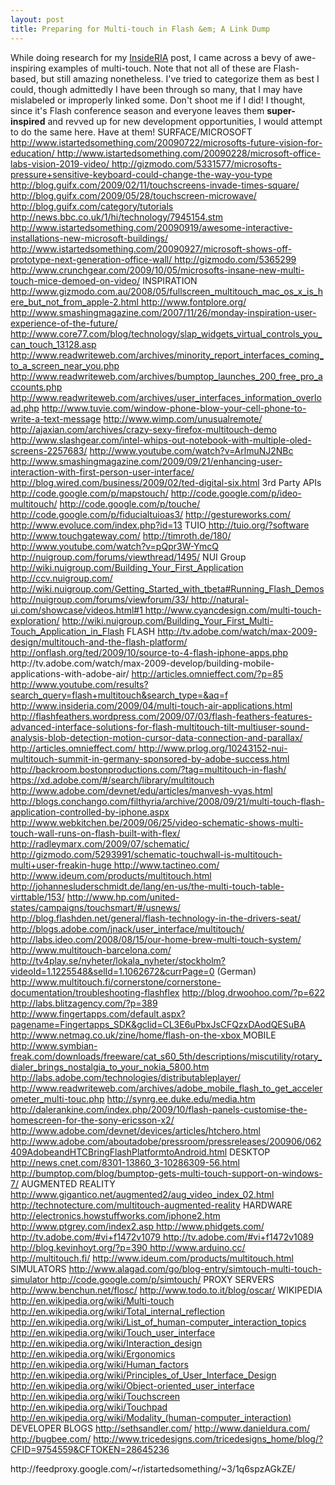 ```yaml
---
layout: post
title: Preparing for Multi-touch in Flash &em; A Link Dump
---
```


<p>While doing research for my <a title="InsideRIA: Preparing for Multi-touch in Flash - A Primer" href="http://www.insideria.com/2009/10/getting-started-with-multitouc.html">InsideRIA</a> post, I came across a bevy of awe-inspiring examples of multi-touch. Note that not all of these are Flash-based, but still amazing nonetheless. I've tried to categorize them as best I could, though admittedly I have been through so many, that I may have mislabeled or improperly linked some. Don't shoot me if I did! I thought, since it's Flash conference season and everyone leaves them <strong>super-inspired</strong> and revved up for new development opportunities, I would attempt to do the same here. Have at them! SURFACE/MICROSOFT <a href="http://www.istartedsomething.com/20090722/microsofts-future-vision-for-education/">http://www.istartedsomething.com/20090722/microsofts-future-vision-for-education/ </a><a href="http://www.istartedsomething.com/20090228/microsoft-office-labs-vision-2019-video/">http://www.istartedsomething.com/20090228/microsoft-office-labs-vision-2019-video/ </a><a href="http://gizmodo.com/5331577/microsofts-pressure+sensitive-keyboard-could-change-the-way-you-type">http://gizmodo.com/5331577/microsofts-pressure+sensitive-keyboard-could-change-the-way-you-type </a><a href="http://blog.guifx.com/2009/02/11/touchscreens-invade-times-square/">http://blog.guifx.com/2009/02/11/touchscreens-invade-times-square/ </a><a href="http://blog.guifx.com/2009/05/28/touchscreen-microwave/">http://blog.guifx.com/2009/05/28/touchscreen-microwave/ </a><a href="http://blog.guifx.com/category/uiology/">http://blog.guifx.com/category/tutorials </a><a href="http://news.bbc.co.uk/1/hi/technology/7945154.stm">http://news.bbc.co.uk/1/hi/technology/7945154.stm</a> <a href="http://www.istartedsomething.com/20090919/awesome-interactive-installations-new-microsoft-buildings/">http://www.istartedsomething.com/20090919/awesome-interactive-installations-new-microsoft-buildings/</a> <a href="http://www.istartedsomething.com/20090927/microsoft-shows-off-prototype-next-generation-office-wall/">http://www.istartedsomething.com/20090927/microsoft-shows-off-prototype-next-generation-office-wall/ </a><a href="http://gizmodo.com/5365299">http://gizmodo.com/5365299</a> <a href="http://www.crunchgear.com/2009/10/05/microsofts-insane-new-multi-touch-mice-demoed-on-video/">http://www.crunchgear.com/2009/10/05/microsofts-insane-new-multi-touch-mice-demoed-on-video/</a> <a href="http://www.xbox.com/en-US/live/projectnatal/"></a> INSPIRATION<a href="http://gizmodo.com/5293991/schematic-touchwall-is-multitouch-multi+user-freakin-huge"> </a><a href="http://www.gizmodo.com.au/2008/05/fullscreen_multitouch_mac_os_x_is_here_but_not_from_apple-2.html">http://www.gizmodo.com.au/2008/05/fullscreen_multitouch_mac_os_x_is_here_but_not_from_apple-2.html </a><a href="http://www.fontplore.org/">http://www.fontplore.org/</a><a href="http://www.fontplore.org/"> http://www.smashingmagazine.com/2007/11/26/monday-inspiration-user-experience-of-the-future/ </a><a href="http://www.readwriteweb.com/archives/minority_report_interfaces_coming_to_a_screen_near_you.php">http://www.core77.com/blog/technology/slap_widgets_virtual_controls_you_can_touch_13128.asp</a> <a href="http://www.readwriteweb.com/archives/minority_report_interfaces_coming_to_a_screen_near_you.php">http://www.readwriteweb.com/archives/minority_report_interfaces_coming_to_a_screen_near_you.php</a> <a href="http://www.readwriteweb.com/archives/bumptop_launches_200_free_pro_accounts.php">http://www.readwriteweb.com/archives/bumptop_launches_200_free_pro_accounts.php</a> <a href="http://www.readwriteweb.com/archives/user_interfaces_information_overload.php">http://www.readwriteweb.com/archives/user_interfaces_information_overload.php</a> <a href="http://www.tuvie.com/window-phone-blow-your-cell-phone-to-write-a-text-message"> http://www.tuvie.com/window-phone-blow-your-cell-phone-to-write-a-text-message</a> <a href="http://www.wimp.com/unusualremote/">http://www.wimp.com/unusualremote/</a><a href="http://ajaxian.com/archives/crazy-sexy-firefox-multitouch-demo"> http://ajaxian.com/archives/crazy-sexy-firefox-multitouch-demo </a><a href="http://www.slashgear.com/intel-whips-out-notebook-with-multiple-oled-screens-2257683/">http://www.slashgear.com/intel-whips-out-notebook-with-multiple-oled-screens-2257683/</a> <a href="http://www.youtube.com/watch?v=ArlmuNJ2NBc">http://www.youtube.com/watch?v=ArlmuNJ2NBc</a> <a href="http://www.smashingmagazine.com/2009/09/21/enhancing-user-interaction-with-first-person-user-interface/">http://www.smashingmagazine.com/2009/09/21/enhancing-user-interaction-with-first-person-user-interface/</a> <a href="http://blog.wired.com/business/2009/02/ted-digital-six.html">http://blog.wired.com/business/2009/02/ted-digital-six.html</a> 3rd Party APIs <a href="http://code.google.com/p/mapstouch/">http://code.google.com/p/mapstouch/</a> <a href="http://code.google.com/p/ideo-multitouch/">http://code.google.com/p/ideo-multitouch/</a> <a href="http://code.google.com/p/touche/">http://code.google.com/p/touche/</a> <a href="http://code.google.com/p/fiducialtuioas3/">http://code.google.com/p/fiducialtuioas3/</a> <a href="http://gestureworks.com/">http://gestureworks.com/</a> <a href="http://www.evoluce.com/index.php?id=13">http://www.evoluce.com/index.php?id=13</a> TUIO<a href="http://www.fingertapps.com/default.aspx?pagename=Fingertapps_SDK&amp;gclid=CL3E6uPbxJsCFQzxDAodQESuBA"> </a> <a href="http://tuio.org/?software">http://tuio.org/?software</a> <a href="http://www.touchgateway.com/">http://www.touchgateway.com/</a> <a href="http://timroth.de/180/">http://timroth.de/180/</a> <a href="http://www.youtube.com/watch?v=pQpr3W-YmcQ">http://www.youtube.com/watch?v=pQpr3W-YmcQ</a> <a href="http://nuigroup.com/forums/viewthread/1495/">http://nuigroup.com/forums/viewthread/1495/</a><a title="http://www.netmag.co.uk/zine/home/flash-on-the-xbox" href="http://www.netmag.co.uk/zine/home/flash-on-the-xbox"></a> NUI Group<a href="http://wiki.nuigroup.com/Building_Your_First_Application"> http://wiki.nuigroup.com/Building_Your_First_Application </a><a href="http://ccv.nuigroup.com/">http://ccv.nuigroup.com/</a> <a href="http://wiki.nuigroup.com/Getting_Started_with_tbeta#Running_Flash_Demos">http://wiki.nuigroup.com/Getting_Started_with_tbeta#Running_Flash_Demos</a> <a href="http://nuigroup.com/forums/viewforum/33/">http://nuigroup.com/forums/viewforum/33/ </a><a href="http://natural-ui.com/showcase/videos.html#1">http://natural-ui.com/showcase/videos.html#1</a><a href="http://natural-ui.com/showcase/videos.html#1"> </a><a href="http://www.cyancdesign.com/multi-touch-exploration/">http://www.cyancdesign.com/multi-touch-exploration/</a> <a href="http://wiki.nuigroup.com/Building_Your_First_Multi-Touch_Application_in_Flash">http://wiki.nuigroup.com/Building_Your_First_Multi-Touch_Application_in_Flash</a> FLASH <a href="http://tv.adobe.com/watch/max-2009-design/multitouch-and-the-flash-platform/">http://tv.adobe.com/watch/max-2009-design/multitouch-and-the-flash-platform/</a> <a href="http://onflash.org/ted/2009/10/source-to-4-flash-iphone-apps.php">http://onflash.org/ted/2009/10/source-to-4-flash-iphone-apps.php</a> http://tv.adobe.com/watch/max-2009-develop/building-mobile-applications-with-adobe-air/ <a href="http://articles.omnieffect.com/?p=85">http://articles.omnieffect.com/?p=85</a> <a href="http://www.youtube.com/results?search_query=flash+multitouch&amp;search_type=&amp;aq=f">http://www.youtube.com/results?search_query=flash+multitouch&amp;search_type=&amp;aq=f</a> <a href="http://www.insideria.com/2009/04/multi-touch-air-applications.html">http://www.insideria.com/2009/04/multi-touch-air-applications.html </a><a href="http://flashfeathers.wordpress.com/2009/07/03/flash-feathers-features-advanced-interface-solutions-for-flash-multitouch-tilt-multiuser-sound-analysis-blob-detection-motion-cursor-data-connection-and-parallax/">http://flashfeathers.wordpress.com/2009/07/03/flash-feathers-features-advanced-interface-solutions-for-flash-multitouch-tilt-multiuser-sound-analysis-blob-detection-motion-cursor-data-connection-and-parallax/</a> <a href="http://articles.omnieffect.com/">http://articles.omnieffect.com/ </a><a href="http://www.prlog.org/10243152-nui-multitouch-summit-in-germany-sponsored-by-adobe-success.html">http://www.prlog.org/10243152-nui-multitouch-summit-in-germany-sponsored-by-adobe-success.html</a> <a href="http://backroom.bostonproductions.com/?tag=multitouch-in-flash/">http://backroom.bostonproductions.com/?tag=multitouch-in-flash/</a><a href="https://xd.adobe.com/#/featured/article/132"> </a><a href="https://xd.adobe.com/#/search/library/multitouch">https://xd.adobe.com/#/search/library/multitouch</a> <a href="http://www.adobe.com/devnet/edu/articles/manvesh-vyas.html">http://www.adobe.com/devnet/edu/articles/manvesh-vyas.html</a> <a href="http://blogs.conchango.com/filthyria/archive/2008/09/21/multi-touch-flash-application-controlled-by-iphone.aspx">http://blogs.conchango.com/filthyria/archive/2008/09/21/multi-touch-flash-application-controlled-by-iphone.aspx </a><a href="http://www.webkitchen.be/2009/06/25/video-schematic-shows-multi-touch-wall-runs-on-flash-built-with-flex/">http://www.webkitchen.be/2009/06/25/video-schematic-shows-multi-touch-wall-runs-on-flash-built-with-flex/ </a><a href="http://radleymarx.com/2009/07/schematic/">http://radleymarx.com/2009/07/schematic/</a> <a href="http://gizmodo.com/5293991/schematic-touchwall-is-multitouch-multi+user-freakin-huge">http://gizmodo.com/5293991/schematic-touchwall-is-multitouch-multi+user-freakin-huge</a><a href="http://www.tactineo.com/"> http://www.tactineo.com/</a> <a href="http://www.ideum.com/products/multitouch.html">http://www.ideum.com/products/multitouch.html</a> <a href="http://johannesluderschmidt.de/lang/en-us/the-multi-touch-table-virttable/153/">http://johannesluderschmidt.de/lang/en-us/the-multi-touch-table-virttable/153/</a> <a href="http://www.hp.com/united-states/campaigns/touchsmart/#/usnews/">http://www.hp.com/united-states/campaigns/touchsmart/#/usnews/</a> <a href="http://blog.flashden.net/general/flash-technology-in-the-drivers-seat/">http://blog.flashden.net/general/flash-technology-in-the-drivers-seat/</a> <a href="http://blogs.adobe.com/jnack/user_interface/multitouch/">http://blogs.adobe.com/jnack/user_interface/multitouch/</a> <a href="http://labs.ideo.com/2008/08/15/our-home-brew-multi-touch-system/">http://labs.ideo.com/2008/08/15/our-home-brew-multi-touch-system/</a> <a href="http://www.multitouch-barcelona.com/">http://www.multitouch-barcelona.com/</a><a href="http://tv4play.se/nyheter/lokala_nyheter/stockholm?videoId=1.1225548&amp;selId=1.1062672&amp;currPage=0"> http://tv4play.se/nyheter/lokala_nyheter/stockholm?videoId=1.1225548&amp;selId=1.1062672&amp;currPage=0</a> (German) <a href="http://www.multitouch.fi/cornerstone/cornerstone-documentation/troubleshooting-flashflex">http://www.multitouch.fi/cornerstone/cornerstone-documentation/troubleshooting-flashflex</a> <a href="http://blog.drwoohoo.com/?p=622">http://blog.drwoohoo.com/?p=622</a> <a href="http://labs.blitzagency.com/?p=389">http://labs.blitzagency.com/?p=389</a> <a href="http://www.fingertapps.com/default.aspx?pagename=Fingertapps_SDK&amp;gclid=CL3E6uPbxJsCFQzxDAodQESuBA">http://www.fingertapps.com/default.aspx?pagename=Fingertapps_SDK&amp;gclid=CL3E6uPbxJsCFQzxDAodQESuBA</a> <a href="http://www.netmag.co.uk/zine/home/flash-on-the-xbox%20">http://www.netmag.co.uk/zine/home/flash-on-the-xbox </a> <a href="http://backroom.bostonproductions.com/?tag=multitouch-in-flash/"> </a> MOBILE <a href="http://www.symbian-freak.com/downloads/freeware/cat_s60_5th/descriptions/miscutility/rotary_dialer_brings_nostalgia_to_your_nokia_5800.htm">http://www.symbian-freak.com/downloads/freeware/cat_s60_5th/descriptions/miscutility/rotary_dialer_brings_nostalgia_to_your_nokia_5800.htm</a> <a href="http://labs.adobe.com/technologies/distributableplayer/">http://labs.adobe.com/technologies/distributableplayer/ </a><a href="http://www.readwriteweb.com/archives/adobe_mobile_flash_to_get_accelerometer_multi-touc.php">http://www.readwriteweb.com/archives/adobe_mobile_flash_to_get_accelerometer_multi-touc.php</a> <a href="http://synrg.ee.duke.edu/media.htm">http://synrg.ee.duke.edu/media.htm</a> <a href="http://dalerankine.com/index.php/2009/10/flash-panels-customise-the-homescreen-for-the-sony-ericsson-x2/">http://dalerankine.com/index.php/2009/10/flash-panels-customise-the-homescreen-for-the-sony-ericsson-x2/</a> <a href="http://www.adobe.com/devnet/devices/articles/htchero.html">http://www.adobe.com/devnet/devices/articles/htchero.html</a> <a href="http://www.adobe.com/aboutadobe/pressroom/pressreleases/200906/062409AdobeandHTCBringFlashPlatformtoAndroid.html">http://www.adobe.com/aboutadobe/pressroom/pressreleases/200906/062409AdobeandHTCBringFlashPlatformtoAndroid.html</a> DESKTOP <a href="http://news.cnet.com/8301-13860_3-10286309-56.html">http://news.cnet.com/8301-13860_3-10286309-56.html</a> <a href="http://bumptop.com/blog/bumptop-gets-multi-touch-support-on-windows-7/">http://bumptop.com/blog/bumptop-gets-multi-touch-support-on-windows-7/</a> AUGMENTED REALITY <a href="http://www.gigantico.net/augmented2/aug_video_index_02.html">http://www.gigantico.net/augmented2/aug_video_index_02.html </a><a href="http://technotecture.com/multitouch-augmented-reality">http://technotecture.com/multitouch-augmented-reality</a> HARDWARE<a id="ze5k" title="http://www.ptgrey.com/index2.asp" href="http://www.ptgrey.com/index2.asp"> http://electronics.howstuffworks.com/iphone2.htm http://www.ptgrey.com/index2.asp</a><a href="http://www.phidgets.com/"> http://www.phidgets.com/</a><a href="http://tv.adobe.com/#vi+f1472v1079"> http://tv.adobe.com/#vi+f1472v1079</a><a href="http://tv.adobe.com/#vi+f1472v1089"> http://tv.adobe.com/#vi+f1472v1089</a><a href="http://blog.kevinhoyt.org/?p=390"> http://blog.kevinhoyt.org/?p=390</a><a title="Arduino" href="http://www.arduino.cc/"> http://www.arduino.cc/</a> <a href="http://multitouch.fi/">http://multitouch.fi/</a> <a href="http://www.ideum.com/products/multitouch.html">http://www.ideum.com/products/multitouch.html</a><a href="http://www.techcrunch.com/2009/09/30/bumptop-goes-multi-touch-um-awesome/"></a> SIMULATORS <a href="http://code.google.com/p/simtouch/">http://www.alagad.com/go/blog-entry/simtouch-multi-touch-simulator http://code.google.com/p/simtouch/</a> PROXY SERVERS <a href="http://www.benchun.net/flosc/">http://www.benchun.net/flosc/</a> <a href="http://www.todo.to.it/blog/oscar/">http://www.todo.to.it/blog/oscar/</a> WIKIPEDIA <a href="http://en.wikipedia.org/wiki/Multi-touch">http://en.wikipedia.org/wiki/Multi-touch</a> <a href="http://en.wikipedia.org/wiki/Total_internal_reflection">http://en.wikipedia.org/wiki/Total_internal_reflection</a> <a href="http://en.wikipedia.org/wiki/List_of_human-computer_interaction_topics">http://en.wikipedia.org/wiki/List_of_human-computer_interaction_topics</a> <a href="http://en.wikipedia.org/wiki/Touch_user_interface">http://en.wikipedia.org/wiki/Touch_user_interface</a> <a href="http://en.wikipedia.org/wiki/Interaction_design">http://en.wikipedia.org/wiki/Interaction_design</a> <a href="http://en.wikipedia.org/wiki/Ergonomics">http://en.wikipedia.org/wiki/Ergonomics</a> <a href="http://en.wikipedia.org/wiki/Human_factors">http://en.wikipedia.org/wiki/Human_factors</a> <a href="http://en.wikipedia.org/wiki/Principles_of_User_Interface_Design">http://en.wikipedia.org/wiki/Principles_of_User_Interface_Design</a> <a href="http://en.wikipedia.org/wiki/Object-oriented_user_interface">http://en.wikipedia.org/wiki/Object-oriented_user_interface</a> <a href="http://en.wikipedia.org/wiki/Touchscreen">http://en.wikipedia.org/wiki/Touchscreen</a> <a href="http://en.wikipedia.org/wiki/Touchpad">http://en.wikipedia.org/wiki/Touchpad</a> <a href="http://en.wikipedia.org/wiki/Modality_(human-computer_interaction)">http://en.wikipedia.org/wiki/Modality_(human-computer_interaction)</a> DEVELOPER BLOGS <a href="http://sethsandler.com/">http://sethsandler.com/</a> <a href="http://www.danieldura.com/">http://www.danieldura.com/</a> <a href="http://bugbee.com/">http://bugbee.com/</a> <a href="http://www.tricedesigns.com/tricedesigns_home/blog/?CFID=9754559&amp;CFTOKEN=28645236">http://www.tricedesigns.com/tricedesigns_home/blog/?CFID=9754559&amp;CFTOKEN=28645236</a></p>
<div>http://feedproxy.google.com/~r/istartedsomething/~3/1q6spzAGkZE/</div>